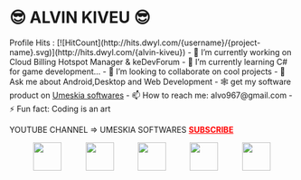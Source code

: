 <H1>😎 ALVIN KIVEU 😎</H1>
Profile Hits : [![HitCount](http://hits.dwyl.com/{username}/{project-name}.svg)](http://hits.dwyl.com/{alvin-kiveu})
- 🔭 I’m currently working on Cloud Billing Hotspot Manager & keDevForum
- 🌱 I’m currently learning C# for game development...
- 👯 I’m looking to collaborate on cool projects
- 💬 Ask me about Android,Desktop and Web Development
- 🕸 get my software product on <a href="http://umeskiasoftwares.com/">Umeskia softwares</a>
- 📫 How to reach me: alvo967@gmail.com
- ⚡ Fun fact: Coding is an art

YOUTUBE CHANNEL => UMESKIA SOFTWARES <a href="https://www.youtube.com/channel/UCwS0SnzIrp5gXJD3-9XIuFA" style="color:red; font-weight:bold;" >SUBSCRIBE</a>


<div style="display:flex; justify-content: space-evenly;">
<img style="width:50px; height:50px;" src="https://upload.wikimedia.org/wikipedia/commons/2/27/PHP-logo.svg"/>
<img style="width:50px; height:50px;" src="https://upload.wikimedia.org/wikipedia/commons/9/99/Unofficial_JavaScript_logo_2.svg"/>
<img style="width:50px; height:50px;" src="https://upload.wikimedia.org/wikipedia/commons/0/06/Kotlin_Icon.svg"/>
<img style="width:50px; height:50px;" src="https://seeklogo.com/images/C/c-sharp-c-logo-02F17714BA-seeklogo.com.png"/>
<img style="width:50px; height:50px;" src="https://upload.wikimedia.org/wikipedia/commons/c/c3/Python-logo-notext.svg"/>
</div>
